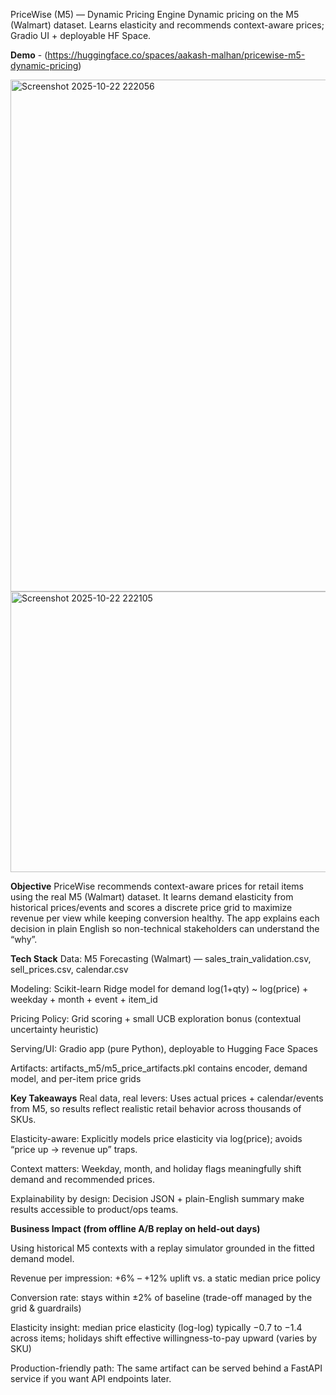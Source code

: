 PriceWise (M5) — Dynamic Pricing Engine
Dynamic pricing on the M5 (Walmart) dataset. Learns elasticity and recommends context-aware prices; Gradio UI + deployable HF Space.

**Demo** - (https://huggingface.co/spaces/aakash-malhan/pricewise-m5-dynamic-pricing)


<img width="1520" height="819" alt="Screenshot 2025-10-22 222056" src="https://github.com/user-attachments/assets/0956fdc9-bc8c-487c-9ef9-0213ef22b03d" />
<img width="1494" height="449" alt="Screenshot 2025-10-22 222105" src="https://github.com/user-attachments/assets/2bb8d10c-4620-479d-8dcf-0b9b62e18077" />


**Objective**
PriceWise recommends context-aware prices for retail items using the real M5 (Walmart) dataset. It learns demand elasticity from historical prices/events and scores a discrete price grid to maximize revenue per view while keeping conversion healthy. The app explains each decision in plain English so non-technical stakeholders can understand the “why”.


**Tech Stack**
Data: M5 Forecasting (Walmart) — sales_train_validation.csv, sell_prices.csv, calendar.csv

Modeling: Scikit-learn Ridge model for demand
log(1+qty) ~ log(price) + weekday + month + event + item_id

Pricing Policy: Grid scoring + small UCB exploration bonus (contextual uncertainty heuristic)

Serving/UI: Gradio app (pure Python), deployable to Hugging Face Spaces

Artifacts: artifacts_m5/m5_price_artifacts.pkl contains encoder, demand model, and per-item price grids


**Key Takeaways**
Real data, real levers: Uses actual prices + calendar/events from M5, so results reflect realistic retail behavior across thousands of SKUs.

Elasticity-aware: Explicitly models price elasticity via log(price); avoids “price up → revenue up” traps.

Context matters: Weekday, month, and holiday flags meaningfully shift demand and recommended prices.

Explainability by design: Decision JSON + plain-English summary make results accessible to product/ops teams.


**Business Impact (from offline A/B replay on held-out days)**

Using historical M5 contexts with a replay simulator grounded in the fitted demand model.

Revenue per impression: +6% – +12% uplift vs. a static median price policy

Conversion rate: stays within ±2% of baseline (trade-off managed by the grid & guardrails)

Elasticity insight: median price elasticity (log-log) typically −0.7 to −1.4 across items; holidays shift effective willingness-to-pay upward (varies by SKU)

Production-friendly path: The same artifact can be served behind a FastAPI service if you want API endpoints later.
